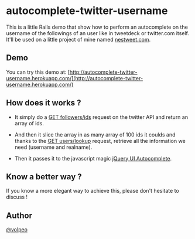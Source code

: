 # autocomplete-twitter-username

This is a little Rails demo that show how to perform an autocomplete on the username of the followings of an user like in tweetdeck or twitter.com itself.
It'll be used on a little project of mine named [nestweet.com](http://nestweet.com).

## Demo

You can try this demo at: [http://autocomplete-twitter-username.herokuapp.com/](http://autocomplete-twitter-username.herokuapp.com/)

## How does it works ?

* It simply do a [GET followers/ids](https://dev.twitter.com/docs/api/1/get/followers/ids) request on the twitter API and return an array of ids.

* And then it slice the array in as many array of 100 ids it coulds and thanks to the [GET users/lookup](https://dev.twitter.com/docs/api/1/get/users/lookup) request, retrieve all the information we need (username and realname).

* Then it passes it to the javascript magic [jQuery UI Autocomplete](http://jqueryui.com/demos/autocomplete/).

## Know a better way ?
If you know a more elegant way to achieve this, please don't hesitate to discuss !

## Author

[@volpeo](http://twitter.com/volpeo)